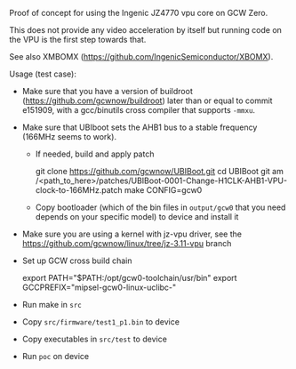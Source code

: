 Proof of concept for using the Ingenic JZ4770 vpu core on GCW Zero.

This does not provide any video acceleration by itself but running code on the VPU
is the first step towards that.

See also XMBOMX (https://github.com/IngenicSemiconductor/XBOMX).

Usage (test case):

- Make sure that you have a version of buildroot
  (https://github.com/gcwnow/buildroot) later than or equal to commit e151909,
  with a gcc/binutils cross compiler that supports `-mmxu`.

- Make sure that UBIboot sets the AHB1 bus to a stable
  frequency (166MHz seems to work).

  - If needed, build and apply patch

    git clone https://github.com/gcwnow/UBIBoot.git
    cd UBIBoot
    git am /<path_to_here>/patches/UBIBoot-0001-Change-H1CLK-AHB1-VPU-clock-to-166MHz.patch
    make CONFIG=gcw0

  - Copy bootloader (which of the bin files in `output/gcw0` that you need depends on your specific model) to device and install it

- Make sure you are using a kernel with jz-vpu driver, see the
  https://github.com/gcwnow/linux/tree/jz-3.11-vpu branch

- Set up GCW cross build chain

    export PATH="$PATH:/opt/gcw0-toolchain/usr/bin"
    export GCCPREFIX="mipsel-gcw0-linux-uclibc-"
   
- Run make in `src` 
- Copy `src/firmware/test1_p1.bin` to device
- Copy executables in `src/test` to device
- Run `poc` on device

